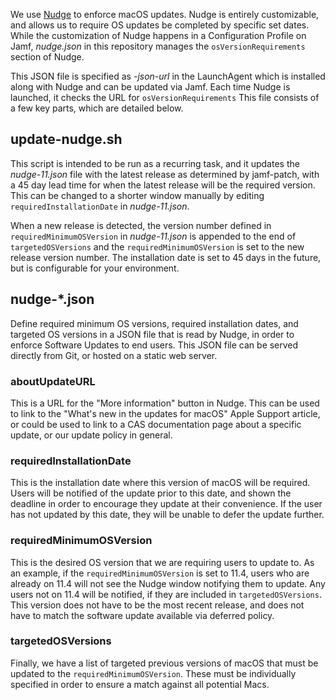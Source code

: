 We use [Nudge](https://github.com/macadmins/nudge) to enforce macOS updates. Nudge is entirely customizable, and allows us to require OS updates be completed by specific set dates. While the customization of Nudge happens in a Configuration Profile on Jamf, *nudge.json* in this repository manages the `osVersionRequirements` section of Nudge. 

This JSON file is specified as *-json-url* in the LaunchAgent which is installed along with Nudge and can be updated via Jamf. Each time Nudge is launched, it checks the URL for `osVersionRequirements` This file consists of a few key parts, which are detailed below. 

## update-nudge.sh

This script is intended to be run as a recurring task, and it updates the *nudge-11.json* file with the latest release as determined by jamf-patch, with a 45 day lead time for when the latest release will be the required version. This can be changed to a shorter window manually by editing `requiredInstallationDate` in *nudge-11.json*. 

When a new release is detected, the version number defined in `requiredMinimumOSVersion` in *nudge-11.json* is appended to the end of `targetedOSVersions` and the `requiredMinimumOSVersion` is set to the new release version number. The installation date is set to 45 days in the future, but is configurable for your environment. 

## nudge-*.json

Define required minimum OS versions, required installation dates, and targeted OS versions in a JSON file that is read by Nudge, in order to enforce Software Updates to end users. This JSON file can be served directly from Git, or hosted on a static web server. 

### aboutUpdateURL

This is a URL for the "More information" button in Nudge. This can be used to link to the "What's new in the updates for macOS" Apple Support article, or could be used to link to a CAS documentation page about a specific update, or our update policy in general. 

### requiredInstallationDate

This is the installation date where this version of macOS will be required. Users will be notified of the update prior to this date, and shown the deadline in order to encourage they update at their convenience. If the user has not updated by this date, they will be unable to defer the update further. 

### requiredMinimumOSVersion

This is the desired OS version that we are requiring users to update to. As an example, if the `requiredMinimumOSVersion` is set to 11.4, users who are already on 11.4 will not see the Nudge window notifying them to update. Any users not on 11.4 will be notified, if they are included in `targetedOSVersions`. This version does not have to be the most recent release, and does not have to match the software update available via deferred policy.

### targetedOSVersions

Finally, we have a list of targeted previous versions of macOS that must be updated to the `requiredMinimumOSVersion`. These must be individually specified in order to ensure a match against all potential Macs. 